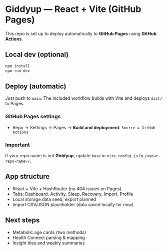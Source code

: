# Giddyup — React + Vite (GitHub Pages)

This repo is set up to deploy automatically to **GitHub Pages** using **GitHub Actions**.

## Local dev (optional)
```bash
npm install
npm run dev
```

## Deploy (automatic)
Just push to `main`. The included workflow builds with Vite and deploys `dist/` to Pages.

### GitHub Pages settings
- Repo → Settings → Pages → **Build and deployment**: `Source = GitHub Actions`

### Important
If your repo name is not **Giddyup**, update `base` in `vite.config.js` to `/<your-repo-name>/`.

## App structure
- React + Vite + HashRouter (no 404 issues on Pages)
- Tabs: Dashboard, Activity, Sleep, Recovery, Import, Profile
- Local storage data seed; export planned
- Import CSV/JSON placeholder (data saved locally for now)

## Next steps
- Metabolic age cards (two methods)
- Health Connect parsing & mapping
- Insight tiles and weekly summaries
